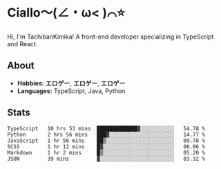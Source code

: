 # Ciallo～(∠・ω< )⌒⭐️

Hi, I'm TachibanKimika! A front-end developer specializing in TypeScript and React.

## About
- **Hobbies:** **エロゲー**, **エロゲー**, **エロゲー**
- **Languages:** TypeScript, Java, Python

## Stats
<!--START_SECTION:waka-->

```text
TypeScript   10 hrs 53 mins  █████████████▓░░░░░░░░░░░   54.78 %
Python       2 hrs 56 mins   ███▓░░░░░░░░░░░░░░░░░░░░░   14.77 %
JavaScript   1 hr 56 mins    ██▒░░░░░░░░░░░░░░░░░░░░░░   09.78 %
SCSS         1 hr 12 mins    █▓░░░░░░░░░░░░░░░░░░░░░░░   06.06 %
Markdown     1 hr 2 mins     █▒░░░░░░░░░░░░░░░░░░░░░░░   05.20 %
JSON         39 mins         ▓░░░░░░░░░░░░░░░░░░░░░░░░   03.32 %
```

<!--END_SECTION:waka-->

<!-- ![Metrics](https://metrics.lecoq.io/TachibanaKimika?template=classic&base.activity=0&base.community=0&base.repositories=0&languages=1&isocalendar=1&isocalendar.duration=half-year&languages.limit=8&languages.sections=most-used&languages.colors=github&languages.threshold=0%25&languages.indepth=false&languages.recent.load=300&languages.recent.days=14&config.timezone=Asia%2FShanghai)
 -->
